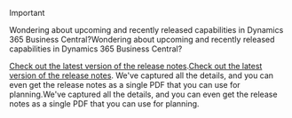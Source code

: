 > [!IMPORTANT]
>
> <span data-ttu-id="a8fbf-101">Wondering about upcoming and recently released capabilities in Dynamics 365 Business Central?</span><span class="sxs-lookup"><span data-stu-id="a8fbf-101">Wondering about upcoming and recently released capabilities in Dynamics 365 Business Central?</span></span>
>
> <span data-ttu-id="a8fbf-102">[Check out the latest version of the release notes](/business-applications-release-notes/october18/dynamics365-business-central/).</span><span class="sxs-lookup"><span data-stu-id="a8fbf-102">[Check out the latest version of the release notes](/business-applications-release-notes/october18/dynamics365-business-central/).</span></span> <span data-ttu-id="a8fbf-103">We've captured all the details, and you can even get the release notes as a single PDF that you can use for planning.</span><span class="sxs-lookup"><span data-stu-id="a8fbf-103">We've captured all the details, and you can even get the release notes as a single PDF that you can use for planning.</span></span>  

